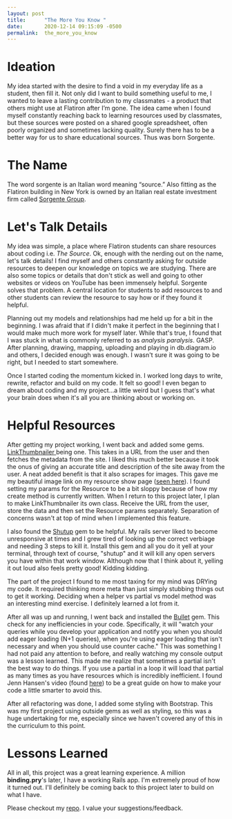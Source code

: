 ```yaml
---
layout: post
title:      "The More You Know "
date:       2020-12-14 09:15:09 -0500
permalink:  the_more_you_know
---
```



# Ideation
My idea started with the desire to find a void in my everyday life as a student, then fill it. Not only did I want to build something useful to me, I wanted to leave a lasting contribution to my classmates - a product that others might use at Flatiron after I’m gone. The idea came when I found myself constantly reaching back to learning resources used by classmates, but these sources were posted on a shared google spreadsheet, often poorly organized and sometimes lacking quality. Surely there has to be a better way for us to share educational sources. Thus was born Sorgente.

# The Name
The word sorgente is an Italian word meaning “source.” Also fitting as the Flatiron building in New York is owned by an Italian real estate investment firm called [Sorgente Group](https://sorgentegroupofamerica.com/). 

# Let's Talk Details
My idea was simple, a place where Flatiron students can share resources about coding i.e. *The Source*.  Ok, enough with the nerding out on the name, let's talk details! I find myself and others constantly asking for outside resources to deepen our knowledge on topics we are studying. There are also some topics or details that don't stick as well and going to other websites or videos on YouTube has been immensely helpful. Sorgente solves that problem. A central location for students to add resources to and other students can review the resource to say how or if they found it helpful. 

Planning out my models and relationships had me held up for a bit in the beginning. I was afraid that if I didn't make it perfect in the beginning that I would make much more work for myself later. While that's true, I found that I was stuck in what is commonly referred to as *analysis paralysis*. GASP.  After planning, drawing, mapping, uploading and playing in db.diagram.io and others, I decided enough was enough. I wasn't sure it was going to be right, but I needed to start somewhere. 

Once I started coding the momentum kicked in. I worked long days to write, rewrite, refactor and build on my code. It felt so good! I even began to dream about coding and my project...a little weird but I guess that's what your brain does when it's all you are thinking about or working on. 

# Helpful Resources
After getting my project working, I went back and added some gems. [LinkThumbnailer ](https://github.com/gottfrois/link_thumbnailer) being one. This takes in a URL from the user and then fetches the metadata from the site. I liked this much better because it took the onus of giving an accurate title and description of the site away from the user. A neat added benefit is that it also scrapes for images. This gave me my beautiful image link on my resource show page ([seen here](https://drive.google.com/file/d/1pK3CxL_dmf3hxQrAu7wy24GK6w0pMBaH/view?usp=sharing)). I found setting my params for the Resource to be a bit sloppy because of how my create method is currently written. When I return to this project later, I plan to make LinkThumbnailer its own class. Receive the URL from the user, store the data and then set the Resource params separately. Separation of concerns wasn't at top of mind when I implemented this feature. 

I also found the [Shutup](https://dev.to/andrewmcodes/stopping-a-runaway-rails-server-7mg) gem to be helpful. My rails server liked to become unresponsive at times and I grew tired of looking up the correct verbiage and needing 3 steps to kill it. Install this gem and all you do it yell at your terminal, through text of course, "shutup" and it will kill any open servers you have within that work window. Although now that I think about it, yelling it out loud also feels pretty good! Kidding kidding. 

The part of the project I found to me most taxing for my mind was DRYing my code. It required thinking more meta than just simply stubbing things out to get it working. Deciding when a helper vs partial vs model method was an interesting mind exercise. I definitely learned a lot from it. 

After all was up and running, I went back and installed the [Bullet](https://github.com/flyerhzm/bullet) gem. This check for any inefficiencies in your code. Specifically, it will "watch your queries while you develop your application and notify you when you should add eager loading (N+1 queries), when you're using eager loading that isn't necessary and when you should use counter cache." This was something I had not paid any attention to before, and really watching my console output was a lesson learned. This made me realize that sometimes a partial isn't the best way to do things. If you use a partial in a loop it will load that partial as many times as you have resources which is incredibly inefficient. I found Jenn Hansen's video (found [here](https://youtu.be/M5SkirQYpp0)) to be a great guide on how to make your code a little smarter to avoid this. 

After all refactoring was done, I added some styling with Bootstrap. This was my first project using outside gems as well as styling, so this was a huge undertaking for me, especially since we haven't covered any of this in the curriculum to this point. 

# Lessons Learned
All in all, this project was a great learning experience. A million **binding.pry**'s later, I have a working Rails app. I'm extremely proud of how it turned out.  I'll definitely be coming back to this project later to build on what I have. 


Please checkout my [repo](https://github.com/ashleymader/Sorgente). I value your suggestions/feedback.




